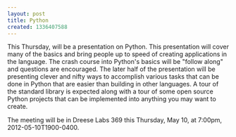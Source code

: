 ```yaml
---
layout: post
title: Python
created: 1336407588
---
```

This Thursday, will be a presentation on Python. This presentation will cover many of the basics and bring people up to speed of creating applications in the language. The crash course into Python's basics will be "follow along" and questions are encouraged. The later half of the presentation will be presenting clever and nifty ways to accomplish various tasks that can be done in Python that are easier than building in other languages. A tour of the standard library is expected along with a tour of some open source Python projects that can be implemented into anything you may want to create. 

The meeting will be in Dreese Labs 369 this Thursday, May 10, at 7:00pm, 2012-05-10T1900-0400.
